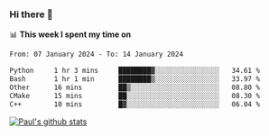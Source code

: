 ### Hi there 👋

📊 **This week I spent my time on**
<!--START_SECTION:waka-->

```txt
From: 07 January 2024 - To: 14 January 2024

Python     1 hr 3 mins     ████████▓░░░░░░░░░░░░░░░░   34.61 %
Bash       1 hr 1 min      ████████▒░░░░░░░░░░░░░░░░   33.97 %
Other      16 mins         ██▒░░░░░░░░░░░░░░░░░░░░░░   08.80 %
CMake      15 mins         ██░░░░░░░░░░░░░░░░░░░░░░░   08.30 %
C++        10 mins         █▓░░░░░░░░░░░░░░░░░░░░░░░   06.04 %
```

<!--END_SECTION:waka-->


[![Paul's github stats](https://github-readme-stats.vercel.app/api?username=mickeyouyou&theme=dracula&show_icons=true)](https://github.com/anuraghazra/github-readme-stats)
